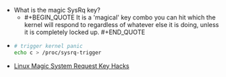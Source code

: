 - What is the magic SysRq key?
	- #+BEGIN_QUOTE
	  It is a 'magical' key combo you can hit which the kernel will respond to regardless of whatever else it is doing, unless it is completely locked up.
	  #+END_QUOTE
- ```bash
  # trigger kernel panic
  echo c > /proc/sysrq-trigger
  ```
- [Linux Magic System Request Key Hacks](https://www.kernel.org/doc/html/latest/admin-guide/sysrq.html#what-are-the-command-keys)